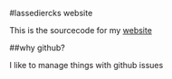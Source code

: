 #lassediercks website

This is the sourcecode for my [website](http://lassediercks.de/)

##why github?

I like to manage things with github issues 


